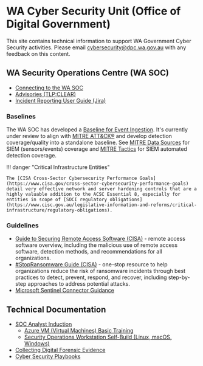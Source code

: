 # WA Cyber Security Unit (Office of Digital Government)

This site contains technical information to support WA Government Cyber Security activities. Please email cybersecurity@dpc.wa.gov.au with any feedback on this content.

## WA Security Operations Centre (WA SOC)

- [Connecting to the WA SOC](onboarding.md)    
- [Advisories (TLP:CLEAR)](advisories.md)
- [Incident Reporting User Guide (Jira)](docs/incident-reporting.md)

### Baselines

The WA SOC has developed a [Baseline for Event Ingestion](onboarding/baseline-event-ingestion.md). It's currently under review to align with [MITRE ATT&CK®](https://attack.mitre.org) and develop detection coverage/quality into a standalone baseline. See [MITRE Data Sources](https://attack.mitre.org/datasources/) for SIEM (sensors/events) coverage and [MITRE Tactics](https://attack.mitre.org/tactics/enterprise/) for SIEM automated detection coverage.


!!! danger "Critical Infrastructure Entities"

    The [CISA Cross-Sector Cybersecurity Performance Goals](https://www.cisa.gov/cross-sector-cybersecurity-performance-goals) detail very effective network and server hardening controls that are a highly valuable addition to the ACSC Essential 8, especially for entities in scope of [SOCI regulatory obligations](https://www.cisc.gov.au/legislative-information-and-reforms/critical-infrastructure/regulatory-obligations).


### Guidelines

- [Guide to Securing Remote Access Software (CISA)](https://www.cisa.gov/resources-tools/resources/guide-securing-remote-access-software) - remote access software overview, including the malicious use of remote access software, detection methods, and recommendations for all organizations.
- [#StopRansomware Guide (CISA)](https://www.cisa.gov/resources-tools/resources/stopransomware-guide) - one-stop resource to help organizations reduce the risk of ransomware incidents through best practices to detect, prevent, respond, and recover, including step-by-step approaches to address potential attacks.
- [Microsoft Sentinel Connector Guidance](onboarding/sentinel-guidance.md)


## Technical Documentation

- [SOC Analyst Induction](docs/analyst-induction.md)
  - [Azure VM (Virtual Machines) Basic Training](docs/azure-basics.md)
  - [Security Operations Workstation Self-Build (Linux, macOS, Windows)](docs/workstations.md)
- [Collecting Digital Forensic Evidence](docs/collecting-evidence.md)
- [Cyber Security Playbooks](docs/playbooks.md)





<script>
    if (window.location.hash && window.location.hash[1] === "/") {
        var location_parts = window.location.hash.slice(1).split("?id=");
        window.location.hash = '';
        if (location_parts[1]) {
            window.location.hash = location_parts[1];
        }
        window.location.pathname = window.location.pathname + location_parts[0].replace(".md", "");
    }
</script>
